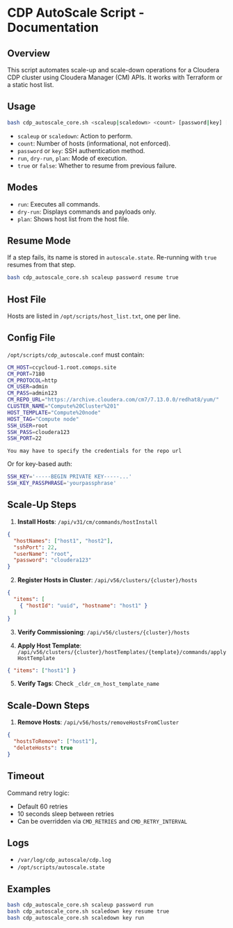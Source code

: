 
# CDP AutoScale Script - Documentation

## Overview

This script automates scale-up and scale-down operations for a Cloudera CDP cluster using Cloudera Manager (CM) APIs. It works with Terraform or a static host list.

## Usage

```bash
bash cdp_autoscale_core.sh <scaleup|scaledown> <count> [password|key] [run|resume] [true|false for resume]
```

- `scaleup` or `scaledown`: Action to perform.
- `count`: Number of hosts (informational, not enforced).
- `password` or `key`: SSH authentication method.
- `run`, `dry-run`, `plan`: Mode of execution.
- `true` or `false`: Whether to resume from previous failure.

## Modes

- `run`: Executes all commands.
- `dry-run`: Displays commands and payloads only.
- `plan`: Shows host list from the host file.

## Resume Mode

If a step fails, its name is stored in `autoscale.state`. Re-running with `true` resumes from that step.

```bash
bash cdp_autoscale_core.sh scaleup password resume true
```

## Host File

Hosts are listed in `/opt/scripts/host_list.txt`, one per line.

## Config File

`/opt/scripts/cdp_autoscale.conf` must contain:

```bash
CM_HOST=ccycloud-1.root.comops.site
CM_PORT=7180
CM_PROTOCOL=http
CM_USER=admin
CM_PASS=admin123
CM_REPO_URL="https://archive.cloudera.com/cm7/7.13.0.0/redhat8/yum/"
CLUSTER_NAME="Compute%20Cluster%201"
HOST_TEMPLATE="Compute%20node"
HOST_TAG="Compute node"
SSH_USER=root
SSH_PASS=cloudera123
SSH_PORT=22
```

`You may have to specify the credentials for the repo url`

Or for key-based auth:

```bash
SSH_KEY='-----BEGIN PRIVATE KEY-----...'
SSH_KEY_PASSPHRASE='yourpassphrase'
```

## Scale-Up Steps

1. **Install Hosts**: `/api/v31/cm/commands/hostInstall`
```json
{
  "hostNames": ["host1", "host2"],
  "sshPort": 22,
  "userName": "root",
  "password": "cloudera123"
}
```

2. **Register Hosts in Cluster**: `/api/v56/clusters/{cluster}/hosts`
```json
{
  "items": [
    { "hostId": "uuid", "hostname": "host1" }
  ]
}
```

3. **Verify Commissioning**: `/api/v56/clusters/{cluster}/hosts`

4. **Apply Host Template**: `/api/v56/clusters/{cluster}/hostTemplates/{template}/commands/applyHostTemplate`
```json
{ "items": ["host1"] }
```

5. **Verify Tags**: Check `_cldr_cm_host_template_name`

## Scale-Down Steps

1. **Remove Hosts**: `/api/v56/hosts/removeHostsFromCluster`
```json
{
  "hostsToRemove": ["host1"],
  "deleteHosts": true
}
```

## Timeout

Command retry logic:
- Default 60 retries
- 10 seconds sleep between retries
- Can be overridden via `CMD_RETRIES` and `CMD_RETRY_INTERVAL`

## Logs

- `/var/log/cdp_autoscale/cdp.log`
- `/opt/scripts/autoscale.state`

## Examples

```bash
bash cdp_autoscale_core.sh scaleup password run
bash cdp_autoscale_core.sh scaledown key resume true
bash cdp_autoscale_core.sh scaledown key run
```
